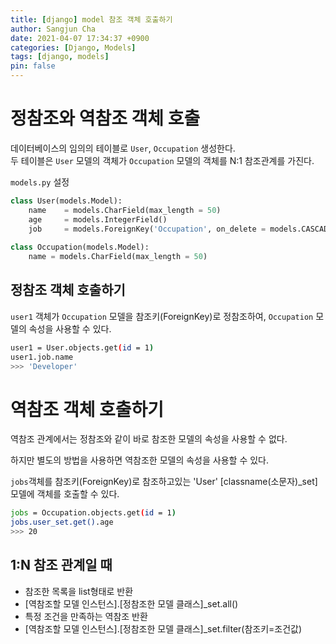 ```yaml
---
title: [django] model 참조 객체 호출하기
author: Sangjun Cha
date: 2021-04-07 17:34:37 +0900
categories: [Django, Models]
tags: [django, models]
pin: false
---
```




# 정참조와 역참조 객체 호출

데이터베이스의 임의의 테이블로 `User`, `Occupation` 생성한다.  
두 테이블은 `User` 모델의 객체가  `Occupation` 모델의 객체를 N:1 참조관계를 가진다.

`models.py` 설정

```python
class User(models.Model):
    name	= models.CharField(max_length = 50)
	age		= models.IntegerField()
    job		= models.ForeignKey('Occupation', on_delete = models.CASCADE)
    	
class Occupation(models.Model):
    name = models.CharField(max_length = 50)
```

## 정참조 객체 호출하기

`user1` 객체가 `Occupation` 모델을 참조키(ForeignKey)로 정참조하여, `Occupation` 모델의 속성을 사용할 수 있다.

```bash
user1 = User.objects.get(id = 1)
user1.job.name
>>> 'Developer'
```

# 역참조 객체 호출하기

역참조 관계에서는 정참조와 같이 바로 참조한 모델의 속성을 사용할 수 없다.

하지만 별도의 방법을 사용하면 역참조한 모델의 속성을 사용할 수 있다.

`jobs`객체를 참조키(ForeignKey)로 참조하고있는 'User' [classname(소문자)_set] 모델에 객체를 호출할 수 있다.  


```bash
jobs = Occupation.objects.get(id = 1)
jobs.user_set.get().age
>>> 20
```

## 1:N 참조 관계일 때
- 참조한 목록을 list형태로 반환
- [역참조할 모델 인스턴스].[정참조한 모델 클래스]_set.all()
- 특정 조건을 만족하는 역참조 반환
- [역참조할 모델 인스턴스].[정참조한 모델 클래스]_set.filter(참조키=조건값)
